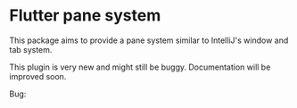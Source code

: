 # Flutter pane system
This package aims to provide a pane system similar to IntelliJ's window and tab system.

This plugin is very new and might still be buggy. 
Documentation will be improved soon.

Bug:
